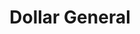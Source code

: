 ---
title: "Dollar General"
url: /spartanburg/dollar-general-asheville-highway-2/
shop: Kramladen
---